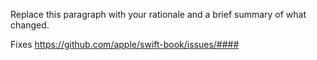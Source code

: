 <!-- What's in this pull request? -->
Replace this paragraph with your rationale and a brief summary of what changed.

<!-- If this pull request fixes a bug tracked in GitHub issues, provide the link. -->
Fixes https://github.com/apple/swift-book/issues/####
